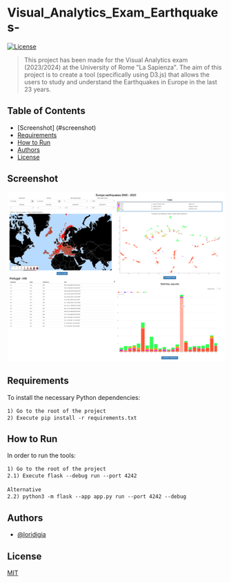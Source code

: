 # Visual_Analytics_Exam_Earthquakes-
[![License](https://img.shields.io/badge/license-MIT-blue.svg)](LICENSE)

> This project has been made for the Visual Analytics exam (2023/2024) at the University of Rome "La Sapienza".
The aim of this project is to create a tool (specifically using D3.js) that allows the users to study and understand the Earthquakes in Europe in the last 23 years.
 

## Table of Contents
- [Screenshot] (#screenshot)
- [Requirements](#requirements)
- [How to Run](#how-to-run)
- [Authors](#authors)
- [License](#license)

## Screenshot
![Screenshot](https://github.com/loridigia/Visual_Analytics_Exam_Earthquakes-/blob/main/images/Screenshot.png)

## Requirements
To install the necessary Python dependencies:

    1) Go to the root of the project
    2) Execute pip install -r requirements.txt

## How to Run
In order to run the tools:
    
    1) Go to the root of the project
    2.1) Execute flask --debug run --port 4242

    Alternative
    2.2) python3 -m flask --app app.py run --port 4242 --debug



## Authors
- [@loridigia](https://www.github.com/loridigia)


## License
[MIT](https://github.com/loridigia/Visual_Analytics_Exam_Earthquakes-/blob/main/README.md)


